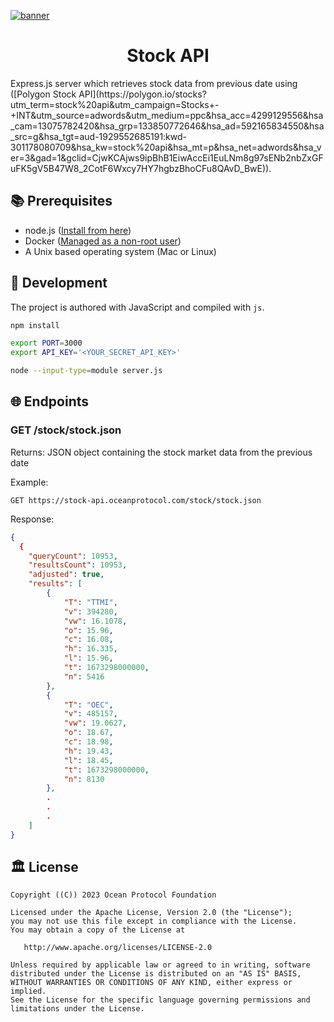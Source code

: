 [![banner](https://raw.githubusercontent.com/oceanprotocol/art/master/github/repo-banner%402x.png)](https://oceanprotocol.com)

<h1 align="center">Stock API</h1>
Express.js server which retrieves stock data from previous date using ([Polygon Stock API](https://polygon.io/stocks?utm_term=stock%20api&utm_campaign=Stocks+-+INT&utm_source=adwords&utm_medium=ppc&hsa_acc=4299129556&hsa_cam=13075782420&hsa_grp=133850772646&hsa_ad=592165834550&hsa_src=g&hsa_tgt=aud-1929552685191:kwd-301178080709&hsa_kw=stock%20api&hsa_mt=p&hsa_net=adwords&hsa_ver=3&gad=1&gclid=CjwKCAjws9ipBhB1EiwAccEi1EuLNm8g97sENb2nbZxGFuFK5gV5B47W8_2CotF6Wxcy7HY7hgbzBhoCFu8QAvD_BwE)).

## 📚 Prerequisites

- node.js ([Install from here](https://nodejs.org/en/download/))
- Docker ([Managed as a non-root user](https://docs.docker.com/engine/install/linux-postinstall/))
- A Unix based operating system (Mac or Linux)

## 🦑 Development

The project is authored with JavaScript and compiled with `js`.

```bash
npm install

export PORT=3000
export API_KEY='<YOUR_SECRET_API_KEY>'

node --input-type=module server.js
```

## 🌐 Endpoints

### GET /stock/stock.json

Returns:
JSON object containing the stock market data from the previous date

Example:

```
GET https://stock-api.oceanprotocol.com/stock/stock.json

```

Response:

```json
{
  {
    "queryCount": 10953,
    "resultsCount": 10953,
    "adjusted": true,
    "results": [
        {
            "T": "TTMI",
            "v": 394280,
            "vw": 16.1078,
            "o": 15.96,
            "c": 16.08,
            "h": 16.335,
            "l": 15.96,
            "t": 1673298000000,
            "n": 5416
        },
        {
            "T": "OEC",
            "v": 485157,
            "vw": 19.0627,
            "o": 18.67,
            "c": 18.98,
            "h": 19.43,
            "l": 18.45,
            "t": 1673298000000,
            "n": 8130
        },
        .
        .
        .
    ]
}
```

## 🏛 License

```
Copyright ((C)) 2023 Ocean Protocol Foundation

Licensed under the Apache License, Version 2.0 (the "License");
you may not use this file except in compliance with the License.
You may obtain a copy of the License at

   http://www.apache.org/licenses/LICENSE-2.0

Unless required by applicable law or agreed to in writing, software
distributed under the License is distributed on an "AS IS" BASIS,
WITHOUT WARRANTIES OR CONDITIONS OF ANY KIND, either express or implied.
See the License for the specific language governing permissions and
limitations under the License.
```
